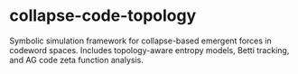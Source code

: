 # collapse-code-topology
Symbolic simulation framework for collapse-based emergent forces in codeword spaces. Includes topology-aware entropy models, Betti tracking, and AG code zeta function analysis.
